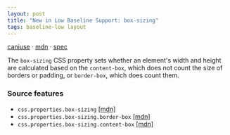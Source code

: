 ```yaml
---
layout: post
title: "New in Low Baseline Support: box-sizing"
tags: baseline-low layout
---
```


[caniuse](https://caniuse.com/?search=box-sizing) · [mdn](https://developer.mozilla.org/en-US/search?q=box-sizing) · [spec](https://drafts.csswg.org/css-sizing-3/#propdef-box-sizing)

The `box-sizing` CSS property sets whether an element's width and height are calculated based on the `content-box`, which does not count the size of borders or padding, or `border-box`, which does count them.

### Source features

- ``css.properties.box-sizing`` [[mdn]](https://developer.mozilla.org/en-US/search?q=css.properties.box-sizing)
- ``css.properties.box-sizing.border-box`` [[mdn]](https://developer.mozilla.org/en-US/search?q=css.properties.box-sizing.border-box)
- ``css.properties.box-sizing.content-box`` [[mdn]](https://developer.mozilla.org/en-US/search?q=css.properties.box-sizing.content-box)
